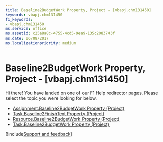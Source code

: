 ```yaml
---
title: Baseline2BudgetWork Property, Project - [vbapj.chm131450]
keywords: vbapj.chm131450
f1_keywords:
- vbapj.chm131450
ms.service: office
ms.assetid: c25a8a8c-4755-4cd5-9ea9-135c2083743f
ms.date: 06/08/2017
ms.localizationpriority: medium
---
```



# Baseline2BudgetWork Property, Project - [vbapj.chm131450]

Hi there! You have landed on one of our F1 Help redirector pages. Please select the topic you were looking for below.

- [Assignment.Baseline2BudgetWork Property (Project)](https://msdn.microsoft.com/library/aeda3d79-e129-78db-c6b9-38a5fdd7a1fc%28Office.15%29.aspx)
- [Task.Baseline2FinishText Property (Project)](https://msdn.microsoft.com/library/cfc6c6ba-9b23-13dd-1c25-74082fc69a0f%28Office.15%29.aspx)
- [Resource.Baseline2BudgetWork Property (Project)](https://msdn.microsoft.com/library/af439e0f-f1e2-4b47-dacd-82ec234dcedc%28Office.15%29.aspx)
- [Task.Baseline2BudgetWork Property (Project)](https://msdn.microsoft.com/library/a0ccaea9-4f93-8196-09c4-f0b466f1fbbd%28Office.15%29.aspx)

[!include[Support and feedback](~/includes/feedback-boilerplate.md)]